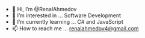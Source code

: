 - 👋 Hi, I’m @RenalAhmedov
- 👀 I’m interested in ... Software Development
- 🌱 I’m currently learning ... C# and JavaScript 
- 📫 How to reach me ... renalahmedov4@gmail.com

<!---
RenalAhmedov/RenalAhmedov is a ✨ special ✨ repository because its `README.md` (this file) appears on your GitHub profile.
You can click the Preview link to take a look at your changes.
--->
